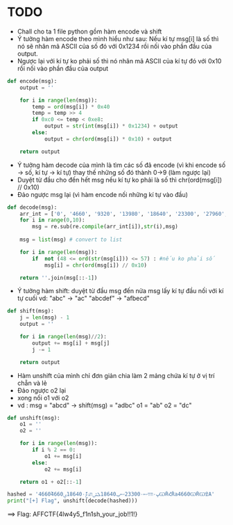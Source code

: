 # TODO

- Chall cho ta 1 file python gồm hàm encode và shift
- Ý tưởng hàm encode theo mình hiểu như sau:
Nếu kí tự msg[i] là số thì nó sẽ nhân mã ASCII của số đó với 0x1234 rồi nối vào phần đầu của output.
- Ngược lại với kí tự ko phải số thì nó nhân mã ASCII của kí tự đó với 0x10 rồi nối vào phần đầu của output

```python
def encode(msg):
    output = ''

    for i in range(len(msg)):
        temp = ord(msg[i]) * 0x40    
        temp = temp >> 4         
        if 0xc0 <= temp < 0xe8:
            output = str(int(msg[i]) * 0x1234) + output
        else:
            output = chr(ord(msg[i]) * 0x10) + output

    return output

```

- Ý tưởng hàm decode của mình là tìm các số đã encode (vì khi encode số -> số, kí tự -> kí tự)
thay thế những số đó thành 0->9 (làm ngược lại)
- Duyệt từ đầu cho đến hết msg nếu kí tự ko phải là số thì chr(ord(msg[i]) // 0x10)
- Đảo ngược msg lại (vì hàm encode nối những kí tự vào đầu)

```python
def decode(msg):
    arr_int = ['0', '4660', '9320', '13980', '18640', '23300', '27960', '32620', '37280', '41940']
    for i in range(0,10):
        msg = re.sub(re.compile(arr_int[i]),str(i),msg)
    
    msg = list(msg) # convert to list

    for i in range(len(msg)):
        if  not (48 <= ord(str(msg[i])) <= 57) : #nếu ko phải số
            msg[i] = chr(ord(msg[i]) // 0x10)

    return ''.join(msg[::-1])
```

- Ý tưởng hàm shift:
duyệt từ đầu msg đến nửa msg lấy kí tự đầu nối với kí tự cuối
vd: "abc" -> "ac"
	"abcdef" -> "afbecd"

```python
def shift(msg):
    j = len(msg) - 1
    output = ''

    for i in range(len(msg)//2):
        output += msg[i] + msg[j]
        j -= 1

    return output
```

- Hàm unshift của mình chỉ đơn giản chia làm 2 mảng chứa kí tự ở vị trí chẵn và lẻ
- Đảo ngược o2 lại
- xong nối o1 với o2
- vd : msg = "abcd" -> shift(msg) = "adbc"
  o1 = "ab"
  o2 = "dc"

```python
def unshift(msg):
    o1 = ''
    o2 = ''

    for i in range(len(msg)):
        if i % 2 == 0:
            o1 += msg[i] 
        else:
            o2 += msg[i]

    return o1 + o2[::-1]
```


```python
hashed = '4660۠ܰ4660ڀ٠װװސ23300۰ސݐ18640ܠݰװۀڠ18640۰ްؠѠȐՀȐа4660ѠȐѠߐА' 
print("[+] Flag", unshift(decode(hashed)))
```

==> Flag: AFFCTF{4lw4y5_f1n1sh_your_job!!1!}